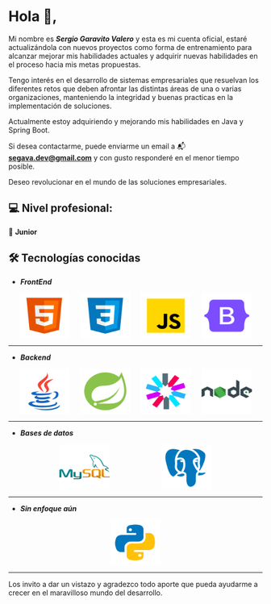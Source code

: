 # Hola 👋,

Mi nombre es ***Sergio Garavito Valero*** y esta es mi cuenta oficial, estaré actualizándola con nuevos proyectos como forma de entrenamiento para alcanzar mejorar mis habilidades actuales y adquirir nuevas habilidades en el proceso hacia mis metas propuestas.

Tengo interés en el desarrollo de sistemas empresariales que resuelvan los diferentes retos que deben afrontar las distintas áreas de una o varias organizaciones, manteniendo la integridad y buenas practicas en la implementación de soluciones.

Actualmente estoy adquiriendo y mejorando mis habilidades en Java y Spring Boot.

Si desea contactarme, puede enviarme un email a 📬 **segava.dev@gmail.com** y con gusto responderé en el menor tiempo posible.

Deseo revolucionar en el mundo de las soluciones empresariales.

## 💻 Nivel profesional:

🔰 **Junior**

## 🛠️ Tecnologías conocidas

* ***FrontEnd***

<div style="display: flex; justify-content: space-evenly">
    <img src="./assets/html.png" alt="html logo" width=100px; height=90px>
    <img src="./assets/css.png" alt="html logo" width=100px; height=90px>
    <img src="./assets/javaScript.png" alt="html logo" width=100px; height=90px>
    <img src="./assets/bootstrap.png" alt="html logo" width=100px; height=90px>
</div>

---

* ***Backend***

<div style="display: flex; justify-content: space-evenly">
    <img src="./assets/java.png" alt="html logo" width=100px; height=90px>
    <img src="./assets/Spring Boot.png" alt="html logo" width=100px; height=90px>
    <img src="./assets/jwt.png" alt="html logo" width=100px; height=90px>
    <img src="./assets/nodejs.png" alt="html logo" width=100px; height=90px>
</div>

---

* ***Bases de datos***

<div style="display: flex; justify-content: space-evenly">
    <img src="./assets/MySQL.png" alt="html logo" width=100px; height=90px>
    <img src="./assets/postgresql.png" alt="html logo" width=100px; height=90px>
</div>

---

* ***Sin enfoque aún***

<div style="display: flex; justify-content: space-evenly">
    <img src="./assets/python.png" alt="html logo" width=100px; height=90px>
</div>

---

Los invito a dar un vistazo y agradezco todo aporte que pueda ayudarme a crecer en el maravilloso mundo del desarrollo.
